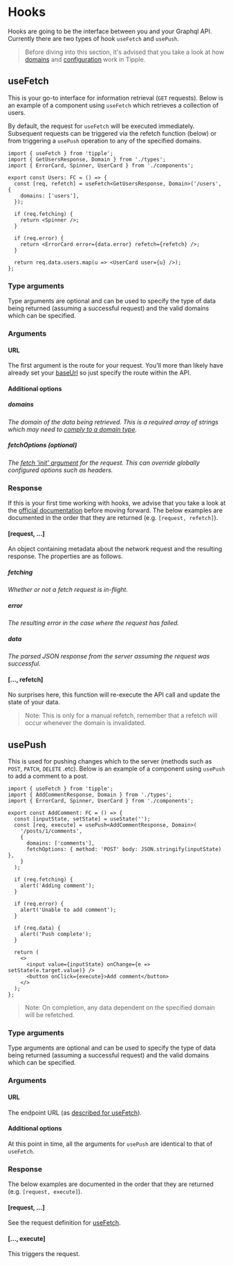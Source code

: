 # Hooks

Hooks are going to be the interface between you and your Graphql API. Currently there are two types of hook `useFetch` and `usePush`.

> Before diving into this section, it's advised that you take a look at how [domains](./Domains.md) and [configuration](./Configuration.md) work in Tipple.

## useFetch

This is your go-to interface for information retrieval (`GET` requests). Below is an example of a component using `useFetch` which retrieves a collection of users.

By default, the request for `useFetch` will be executed immediately. Subsequent requests can be triggered via the refetch function (below) or from triggering a `usePush` operation to any of the specified domains.

```tsx
import { useFetch } from 'tipple';
import { GetUsersResponse, Domain } from './types';
import { ErrorCard, Spinner, UserCard } from './components';

export const Users: FC = () => {
  const [req, refetch] = useFetch<GetUsersResponse, Domain>('/users', {
    domains: ['users'],
  });

  if (req.fetching) {
    return <Spinner />;
  }

  if (req.error) {
    return <ErrorCard error={data.error} refetch={refetch} />;
  }

  return req.data.users.map(u => <UserCard user={u} />);
};
```

### Type arguments

Type arguments are optional and can be used to specify the type of data being returned (assuming a successful request) and the valid domains which can be specified.

### Arguments

#### URL

The first argument is the route for your request. You'll more than likely have already set your [baseUrl](./Configuration.md#baseurl) so just specify the route within the API.

#### Additional options

##### domains

_The domain of the data being retrieved. This is a required array of strings which may need to [comply to a domain type](#type-arguments)._

##### fetchOptions (optional)

_The [fetch 'init' argument](https://developer.mozilla.org/en-US/docs/Web/API/WindowOrWorkerGlobalScope/fetch) for the request. This can override globally configured options such as headers._

### Response

If this is your first time working with hooks, we advise that you take a look at the [official documentation](https://reactjs.org/docs/hooks-state.html) before moving forward. The below examples are documented in the order that they are returned (e.g. `[request, refetch]`).

#### [request, ...]

An object containing metadata about the network request and the resulting response. The properties are as follows.

##### fetching

_Whether or not a fetch request is in-flight._

##### error

_The resulting error in the case where the request has failed._

##### data

_The parsed JSON response from the server assuming the request was successful._

#### [..., refetch]

No surprises here, this function will re-execute the API call and update the state of your data.

> Note: This is only for a manual refetch, remember that a refetch will occur whenever the domain is invalidated.

## usePush

This is used for pushing changes which to the server (methods such as `POST`, `PATCH`, `DELETE` .etc). Below is an example of a component using `usePush` to add a comment to a post.

```tsx
import { useFetch } from 'tipple';
import { AddCommentResponse, Domain } from './types';
import { ErrorCard, Spinner, UserCard } from './components';

export const AddComment: FC = () => {
  const [inputState, setState] = useState('');
  const [req, execute] = usePush<AddCommentResponse, Domain>(
    '/posts/1/comments',
    {
      domains: ['comments'],
      fetchOptions: { method: 'POST' body: JSON.stringify(inputState) },
    }
  );

  if (req.fetching) {
    alert('Adding comment');
  }

  if (req.error) {
    alert('Unable to add comment');
  }

  if (req.data) {
    alert('Push complete');
  }

  return (
    <>
      <input value={inputState} onChange={e => setState(e.target.value)} />
      <button onClick={execute}>Add comment</button>
    </>
  );
};
```

> Note: On completion, any data dependent on the specified domain will be refetched.

### Type arguments

Type arguments are optional and can be used to specify the type of data being returned (assuming a successful request) and the valid domains which can be specified.

### Arguments

#### URL

The endpoint URL (as [described for useFetch](#Arguments)).

#### Additional options

At this point in time, all the arguments for `usePush` are identical to that of `useFetch`.

### Response

The below examples are documented in the order that they are returned (e.g. `[request, execute]`).

#### [request, ...]

See the request definition for [useFetch](#Response).

#### [..., execute]

This triggers the request.
